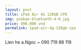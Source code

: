 ```yaml
---
layout: post
title: iPad Air 4G 128GB CPO
img: yoobao-bluetooth-4-0.jpg
price: 490.000 vnd
permalink: ipad-air-4g-128gb-cpo
---
```

Lien he a.Ngoc ~ 090 719 88 119
